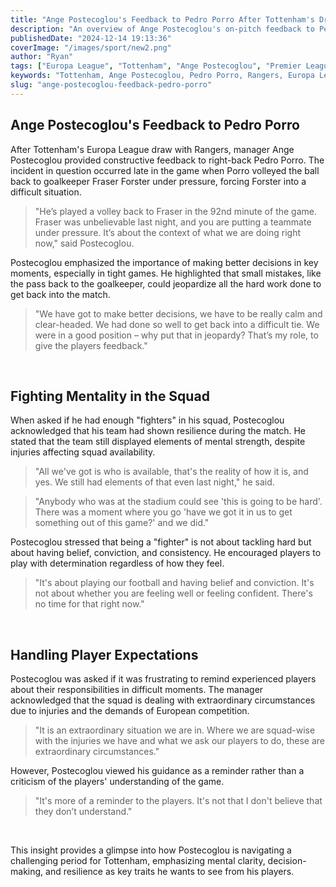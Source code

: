 ```yaml
---
title: "Ange Postecoglou's Feedback to Pedro Porro After Tottenham's Draw with Rangers"
description: "An overview of Ange Postecoglou's on-pitch feedback to Pedro Porro following Tottenham's Europa League draw with Rangers."
publishedDate: "2024-12-14 19:13:36"
coverImage: "/images/sport/new2.png"
author: "Ryan"
tags: ["Europa League", "Tottenham", "Ange Postecoglou", "Premier League"]
keywords: "Tottenham, Ange Postecoglou, Pedro Porro, Rangers, Europa League, football tactics, player development"
slug: "ange-postecoglou-feedback-pedro-porro"
---
```


## Ange Postecoglou's Feedback to Pedro Porro

After Tottenham's Europa League draw with Rangers, manager Ange Postecoglou provided constructive feedback to right-back Pedro Porro. The incident in question occurred late in the game when Porro volleyed the ball back to goalkeeper Fraser Forster under pressure, forcing Forster into a difficult situation.

> "He’s played a volley back to Fraser in the 92nd minute of the game. Fraser was unbelievable last night, and you are putting a teammate under pressure. It’s about the context of what we are doing right now," said Postecoglou.

Postecoglou emphasized the importance of making better decisions in key moments, especially in tight games. He highlighted that small mistakes, like the pass back to the goalkeeper, could jeopardize all the hard work done to get back into the match.

> "We have got to make better decisions, we have to be really calm and clear-headed. We had done so well to get back into a difficult tie. We were in a good position – why put that in jeopardy? That’s my role, to give the players feedback."

<br>

## Fighting Mentality in the Squad

When asked if he had enough "fighters" in his squad, Postecoglou acknowledged that his team had shown resilience during the match. He stated that the team still displayed elements of mental strength, despite injuries affecting squad availability.

> "All we've got is who is available, that's the reality of how it is, and yes. We still had elements of that even last night," he said.

> "Anybody who was at the stadium could see 'this is going to be hard'. There was a moment where you go 'have we got it in us to get something out of this game?' and we did."

Postecoglou stressed that being a "fighter" is not about tackling hard but about having belief, conviction, and consistency. He encouraged players to play with determination regardless of how they feel.

> "It's about playing our football and having belief and conviction. It's not about whether you are feeling well or feeling confident. There's no time for that right now."

<br>

## Handling Player Expectations

Postecoglou was asked if it was frustrating to remind experienced players about their responsibilities in difficult moments. The manager acknowledged that the squad is dealing with extraordinary circumstances due to injuries and the demands of European competition.

> "It is an extraordinary situation we are in. Where we are squad-wise with the injuries we have and what we ask our players to do, these are extraordinary circumstances."

However, Postecoglou viewed his guidance as a reminder rather than a criticism of the players' understanding of the game.

> "It's more of a reminder to the players. It's not that I don't believe that they don’t understand."

<br>

This insight provides a glimpse into how Postecoglou is navigating a challenging period for Tottenham, emphasizing mental clarity, decision-making, and resilience as key traits he wants to see from his players.

